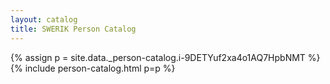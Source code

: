 ```yaml
---
layout: catalog
title: SWERIK Person Catalog
---
```

{% assign p = site.data._person-catalog.i-9DETYuf2xa4o1AQ7HpbNMT %}
{% include person-catalog.html p=p %}

